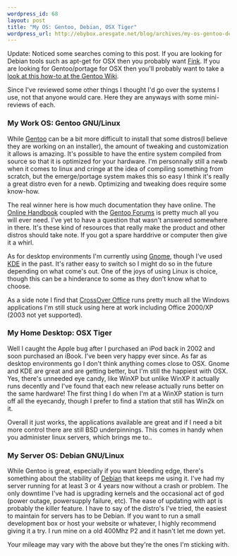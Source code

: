 ```yaml
--- 
wordpress_id: 68
layout: post
title: "My OS: Gentoo, Debian, OSX Tiger"
wordpress_url: http://ebybox.aresgate.net/blog/archives/my-os-gentoo-debian-osx-tiger/
---
```

Update: Noticed some searches coming to this post. If you are looking for Debian tools such as apt-get for OSX then you probably want <a href="http://fink.sourceforge.net/">Fink</a>. If you are looking for Gentoo/portage for OSX then you'll probably want to take a <a href="http://gentoo-wiki.com/Gentoo_MacOS">look at this how-to at the Gentoo Wiki</a>.

Since I've reviewed some other things I thought I'd go over the systems I use, not that anyone would care. Here they are anyways with some mini-reviews of each.

<h3>My Work OS: Gentoo GNU/Linux</h3>

While <a href="http://www.gentoo.org/">Gentoo</a> can be a bit more difficult to install that some distros(I believe they are working on an installer), the amount of tweaking and customization it allows is amazing. It's possible to have the entire system compiled from source so that it is optimized for your hardware. I'm personnally still a newb when it comes to linux and cringe at the idea of compiling something from scratch, but the emerge/portage system makes this so easy I think it's really a great distro even for a newb. Optimizing and tweaking does require some know-how.

The real winner here is how much documentation they have online. The <a href="http://www.gentoo.org/doc/en/index.xml">Online Handbook</a> coupled with the <a href="http://forums.gentoo.org/">Gentoo Forums</a> is pretty much all you will ever need. I've yet to have a question that wasn't answered somewhere in there. It's these kind of resources that really make the product and other distros should take note. If you got a spare harddrive or computer then give it a whirl.

As for desktop environments I'm currently using <a href="http://gnome.org">Gnome</a>, though I've used <a href="http://kde.org">KDE</a> in the past. It's rather easy to switch so I might do so in the future depending on what come's out. One of the joys of using Linux is choice, though this can be a hinderance to some as they don't know what to choose.

As a side note I find that <a href="http://www.codeweavers.com/">CrossOver Office</a> runs pretty much all the Windows applications I'm still stuck using here at work including Office 2000/XP (2003 not yet supported).

<h3>My Home Desktop: OSX Tiger</h3>

Well I caught the Apple bug after I purchased an iPod back in 2002 and soon purchased an iBook. I've been very happy ever since. As far as desktop environments go I don't think anything comes close to OSX. Gnome and KDE are great and are getting better, but I'm still the happiest with OSX. Yes, there's unneeded eye candy, like WinXP but unlike WinXP it actually runs decently and I've found that each new release actually runs better on the same hardware! The first thing I do when I'm at a WinXP station is turn off all the eyecandy, though I prefer to find a station that still has Win2k on it.

Overall it just works, the applications available are great and if I need a bit more control there are still BSD underpinnings. This comes in handy when you administer linux servers, which brings me to..

<h3>My Server OS: Debian GNU/Linux</h3>

While Gentoo is great, especially if you want bleeding edge, there's something about the stability of <a href="http://debian.org">Debian</a> that keeps me using it. I've had my server running for at least 3 or 4 years now without a crash or problem. The only downtime I've had is upgrading kernels and the occasional act of god (power outage, powersupply failure, etc). The ease of updating with apt is probably the killer feature. I have to say of the distro's I've tried, the easiest to maintain for servers has to be Debian. If you want to run a small development box or host your website or whatever, I highly recommend giving it a try. I run mine on a old 400Mhz P2 and it hasn't let me down yet. 

Your mileage may vary with the above but they're the ones I'm sticking with.
